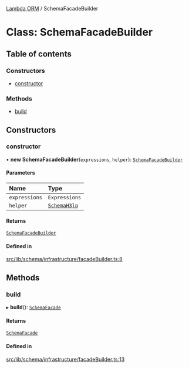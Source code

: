 [Lambda ORM](../README.md) / SchemaFacadeBuilder

# Class: SchemaFacadeBuilder

## Table of contents

### Constructors

- [constructor](SchemaFacadeBuilder.md#constructor)

### Methods

- [build](SchemaFacadeBuilder.md#build)

## Constructors

### constructor

• **new SchemaFacadeBuilder**(`expressions`, `helper`): [`SchemaFacadeBuilder`](SchemaFacadeBuilder.md)

#### Parameters

| Name | Type |
| :------ | :------ |
| `expressions` | `Expressions` |
| `helper` | [`SchemaH3lp`](SchemaH3lp.md) |

#### Returns

[`SchemaFacadeBuilder`](SchemaFacadeBuilder.md)

#### Defined in

[src/lib/schema/infrastructure/facadeBuilder.ts:8](https://github.com/lambda-orm/lambdaorm-base/blob/0f6b5691a1cb35a0927d51b018626bd89b56d470/src/lib/schema/infrastructure/facadeBuilder.ts#L8)

## Methods

### build

▸ **build**(): [`SchemaFacade`](SchemaFacade.md)

#### Returns

[`SchemaFacade`](SchemaFacade.md)

#### Defined in

[src/lib/schema/infrastructure/facadeBuilder.ts:13](https://github.com/lambda-orm/lambdaorm-base/blob/0f6b5691a1cb35a0927d51b018626bd89b56d470/src/lib/schema/infrastructure/facadeBuilder.ts#L13)
